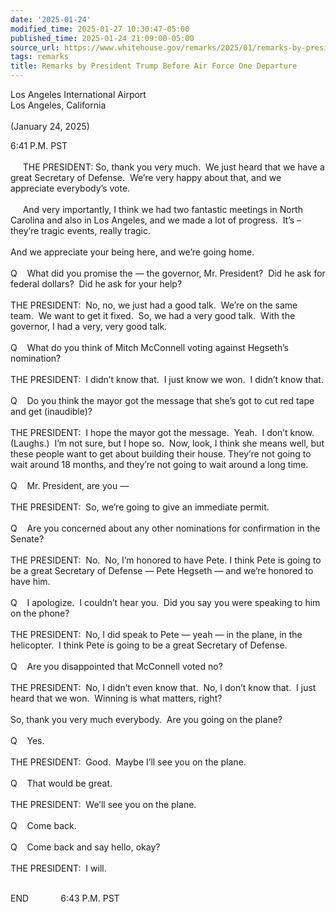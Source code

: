 ```yaml
---
date: '2025-01-24'
modified_time: 2025-01-27 10:30:47-05:00
published_time: 2025-01-24 21:09:00-05:00
source_url: https://www.whitehouse.gov/remarks/2025/01/remarks-by-president-trump-before-air-force-one-departure/
tags: remarks
title: Remarks by President Trump Before Air Force One Departure
---
```

 
Los Angeles International Airport  
Los Angeles, California  
   
(January 24, 2025)  

6:41 P.M. PST  
   
     THE PRESIDENT: So, thank you very much.  We just heard that we have
a great Secretary of Defense.  We’re very happy about that, and we
appreciate everybody’s vote.  
   
     And very importantly, I think we had two fantastic meetings in
North Carolina and also in Los Angeles, and we made a lot of progress. 
It’s – they’re tragic events, really tragic.  
   
And we appreciate your being here, and we’re going home.  
   
Q    What did you promise the — the governor, Mr. President?  Did he ask
for federal dollars?  Did he ask for your help?  
   
THE PRESIDENT:  No, no, we just had a good talk.  We’re on the same
team.  We want to get it fixed.  So, we had a very good talk.  With the
governor, I had a very, very good talk.  
   
Q    What do you think of Mitch McConnell voting against Hegseth’s
nomination?  
   
THE PRESIDENT:  I didn’t know that.  I just know we won.  I didn’t know
that.  
   
Q    Do you think the mayor got the message that she’s got to cut red
tape and get (inaudible)?  
   
THE PRESIDENT:  I hope the mayor got the message.  Yeah.  I don’t know. 
(Laughs.)  I’m not sure, but I hope so.  Now, look, I think she means
well, but these people want to get about building their house. They’re
not going to wait around 18 months, and they’re not going to wait around
a long time.  
   
Q    Mr. President, are you —  
   
THE PRESIDENT:  So, we’re going to give an immediate permit.  
   
Q    Are you concerned about any other nominations for confirmation in
the Senate?  
   
THE PRESIDENT:  No.  No, I’m honored to have Pete. I think Pete is going
to be a great Secretary of Defense — Pete Hegseth — and we’re honored to
have him.  
   
Q    I apologize.  I couldn’t hear you.  Did you say you were speaking
to him on the phone?  
   
THE PRESIDENT:  No, I did speak to Pete — yeah — in the plane, in the
helicopter.  I think Pete is going to be a great Secretary of Defense.  
   
Q    Are you disappointed that McConnell voted no?  
   
THE PRESIDENT:  No, I didn’t even know that.  No, I don’t know that.  I
just heard that we won.  Winning is what matters, right?  
   
So, thank you very much everybody.  Are you going on the plane?   
   
Q    Yes.  
   
THE PRESIDENT:  Good.  Maybe I’ll see you on the plane.  
   
Q    That would be great.  
   
THE PRESIDENT:  We’ll see you on the plane.  
   
Q    Come back.  
   
Q    Come back and say hello, okay?  
   
THE PRESIDENT:  I will.  
 

END             6:43 P.M. PST
